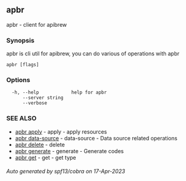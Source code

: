 ## apbr

apbr - client for apibrew

### Synopsis

apbr is cli util for apibrew, you can do various of operations with apbr

```
apbr [flags]
```

### Options

```
  -h, --help            help for apbr
      --server string   
      --verbose         
```

### SEE ALSO

* [apbr apply](apbr_apply.md)	 - apply - apply resources
* [apbr data-source](apbr_data-source.md)	 - data-source - Data source related operations
* [apbr delete](apbr_delete.md)	 - delete
* [apbr generate](apbr_generate.md)	 - generate - Generate codes
* [apbr get](apbr_get.md)	 - get - get type

###### Auto generated by spf13/cobra on 17-Apr-2023
